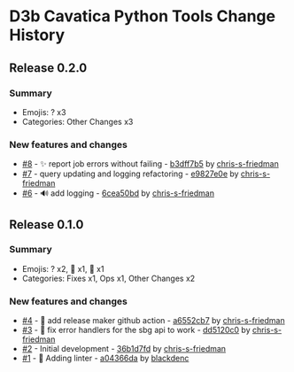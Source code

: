 # D3b Cavatica Python Tools Change History

## Release 0.2.0

### Summary

- Emojis: ? x3
- Categories: Other Changes x3

### New features and changes

- [#8](https://github.com/d3b-center/d3b-cavatica-python-tools/pull/8) -  :sparkles: report job errors without failing - [b3dff7b5](https://github.com/d3b-center/d3b-cavatica-python-tools/commit/b3dff7b5a7130f02e7d449fe8d266ffe59bd5a3f) by [chris-s-friedman](https://github.com/chris-s-friedman)
- [#7](https://github.com/d3b-center/d3b-cavatica-python-tools/pull/7) -  query updating and logging refactoring - [e9827e0e](https://github.com/d3b-center/d3b-cavatica-python-tools/commit/e9827e0e25ca3b0818ec0a4af1e088fdd43a3da1) by [chris-s-friedman](https://github.com/chris-s-friedman)
- [#6](https://github.com/d3b-center/d3b-cavatica-python-tools/pull/6) -  :loud_sound: add logging - [6cea50bd](https://github.com/d3b-center/d3b-cavatica-python-tools/commit/6cea50bdba4a0668cb04f25b86c7ff04fe0a1c56) by [chris-s-friedman](https://github.com/chris-s-friedman)


## Release 0.1.0

### Summary

- Emojis: ? x2, 🐛 x1, 👷 x1
- Categories: Fixes x1, Ops x1, Other Changes x2

### New features and changes

- [#4](https://github.com/d3b-center/d3b-cavatica-python-tools/pull/4) -  :wrench: add release maker github action - [a6552cb7](https://github.com/d3b-center/d3b-cavatica-python-tools/commit/a6552cb7d0c8c5a3afa223375fd609f647ff116e) by [chris-s-friedman](https://github.com/chris-s-friedman)
- [#3](https://github.com/d3b-center/d3b-cavatica-python-tools/pull/3) - 🐛 fix error handlers for the sbg api to work - [dd5120c0](https://github.com/d3b-center/d3b-cavatica-python-tools/commit/dd5120c0458140328d517f2b8a5d21530e7e6bcf) by [chris-s-friedman](https://github.com/chris-s-friedman)
- [#2](https://github.com/d3b-center/d3b-cavatica-python-tools/pull/2) -  Initial development - [36b1d7fd](https://github.com/d3b-center/d3b-cavatica-python-tools/commit/36b1d7fd2a1d0355d005a941a7f2e25b0c88bbaa) by [chris-s-friedman](https://github.com/chris-s-friedman)
- [#1](https://github.com/d3b-center/d3b-cavatica-python-tools/pull/1) - 👷 Adding linter - [a04366da](https://github.com/d3b-center/d3b-cavatica-python-tools/commit/a04366da528c29cfa7f8335477826f1bb4b3adc6) by [blackdenc](https://github.com/blackdenc)